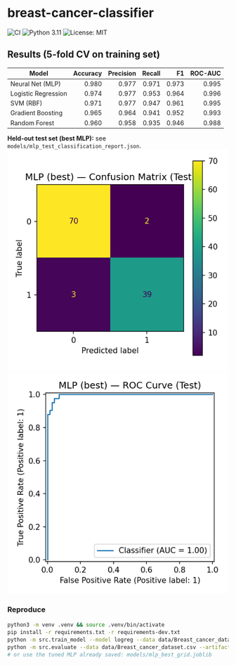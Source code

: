 # breast-cancer-classifier
![CI](https://github.com/Hbollas/breast-cancer-classifier/actions/workflows/python-ci.yml/badge.svg)
![Python 3.11](https://img.shields.io/badge/python-3.11-blue)
![License: MIT](https://img.shields.io/badge/License-MIT-yellow.svg)

## Results (5-fold CV on training set)
| Model | Accuracy | Precision | Recall | F1 | ROC-AUC |
|---|---:|---:|---:|---:|---:|
| Neural Net (MLP) | 0.980 | 0.977 | 0.971 | 0.973 | 0.995 |
| Logistic Regression | 0.974 | 0.977 | 0.953 | 0.964 | 0.996 |
| SVM (RBF) | 0.971 | 0.977 | 0.947 | 0.961 | 0.995 |
| Gradient Boosting | 0.965 | 0.964 | 0.941 | 0.952 | 0.993 |
| Random Forest | 0.960 | 0.958 | 0.935 | 0.946 | 0.988 |

**Held-out test set (best MLP):** see `models/mlp_test_classification_report.json`.  
![Confusion Matrix](models/mlp_confusion_matrix.png) ![ROC Curve](models/mlp_roc_curve.png)

### Reproduce
```bash
python3 -m venv .venv && source .venv/bin/activate
pip install -r requirements.txt -r requirements-dev.txt
python -m src.train_model --model logreg --data data/Breast_cancer_dataset.csv --out models/
python -m src.evaluate --data data/Breast_cancer_dataset.csv --artifacts models/ --model_name logreg
# or use the tuned MLP already saved: models/mlp_best_grid.joblib


